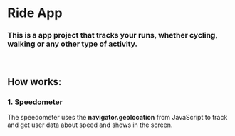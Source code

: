 # Ride App

### This is a app project that tracks your runs, whether cycling, walking or any other type of activity.

<br>

## How works:

### 1. Speedometer

<p>
    The speedometer uses the <b>navigator.geolocation</b> from JavaScript to track and get user data about speed and shows in the screen.
</p>
